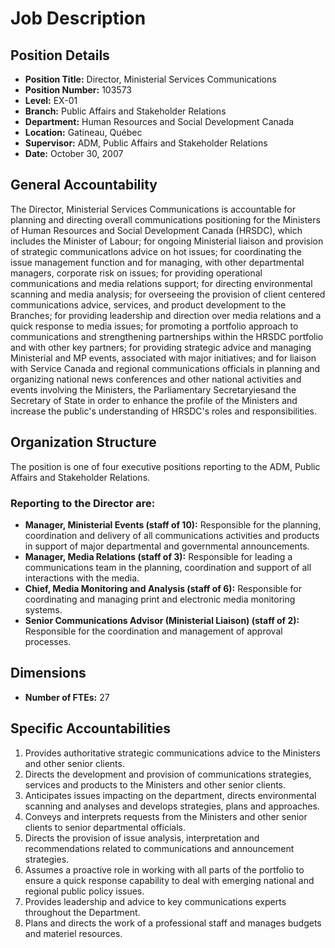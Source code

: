 # Job Description

## Position Details

*   **Position Title:** Director, Ministerial Services Communications
*   **Position Number:** 103573
*   **Level:** EX-01
*   **Branch:** Public Affairs and Stakeholder Relations
*   **Department:** Human Resources and Social Development Canada
*   **Location:** Gatineau, Québec
*   **Supervisor:** ADM, Public Affairs and Stakeholder Relations
*   **Date:** October 30, 2007

## General Accountability

The Director, Ministerial Services Communications is accountable for planning and directing overall communications positioning for the Ministers of Human Resources and Social Development Canada (HRSDC), which includes the Minister of Labour; for ongoing Ministerial liaison and provision of strategic communicatlons advice on hot issues; for coordinating the issue management function and for managing, with other departmental managers, corporate risk on issues; for providing operational communications and media relations support; for directing environmental scanning and media analysis; for overseeing the provision of client centered communications advice, services, and product development to the Branches; for providing leadership and direction over media relations and a quick response to media issues; for promoting a portfolio approach to communications and strengthening partnerships within the HRSDC portfolio and with other key partners; for providing strategic advice and managing Ministerial and MP events, associated with major initiatives; and for liaison with Service Canada and regional communications officials in planning and organizing national news conferences and other national activities and events involving the Ministers, the Parliamentary Secretaryiesand the Secretary of State in order to enhance the profile of the Ministers and increase the public's understanding of HRSDC's roles and responsibilities.

## Organization Structure

The position is one of four executive positions reporting to the ADM, Public Affairs and Stakeholder Relations.

### Reporting to the Director are:

*   **Manager, Ministerial Events (staff of 10):** Responsible for the planning, coordination and delivery of all communications activities and products in support of major departmental and governmental announcements.
*   **Manager, Media Relations (staff of 3):** Responsible for leading a communications team in the planning, coordination and support of all interactions with the media.
*   **Chief, Media Monitoring and Analysis (staff of 6):** Responsible for coordinating and managing print and electronic media monitoring systems.
*   **Senior Communications Advisor (Ministerial Liaison) (staff of 2):** Responsible for the coordination and management of approval processes.

## Dimensions

*   **Number of FTEs:** 27

## Specific Accountabilities

1.  Provides authoritative strategic communications advice to the Ministers and other senior clients.
2.  Directs the development and provision of communications strategies, services and products to the Ministers and other senior clients.
3.  Anticipates issues impacting on the department, directs environmental scanning and analyses and develops strategies, plans and approaches.
4.  Conveys and interprets requests from the Ministers and other senior clients to senior departmental officials.
5.  Directs the provision of issue analysis, interpretation and recommendations related to communications and announcement strategies.
6.  Assumes a proactive role in working with all parts of the portfolio to ensure a quick response capability to deal with emerging national and regional public policy issues.
7.  Provides leadership and advice to key communications experts throughout the Department.
8.  Plans and directs the work of a professional staff and manages budgets and materiel resources.
